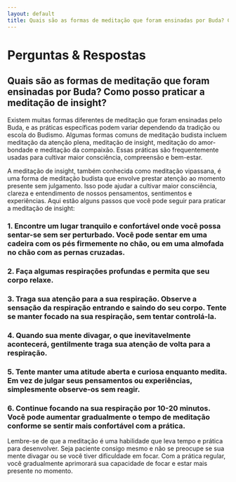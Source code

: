 ```yaml
---
layout: default
title: Quais são as formas de meditação que foram ensinadas por Buda? Como posso praticar a meditação de insight?
---
```


# Perguntas & Respostas

## Quais são as formas de meditação que foram ensinadas por Buda? Como posso praticar a meditação de insight?

Existem muitas formas diferentes de meditação que foram ensinadas pelo Buda, e as práticas específicas podem variar dependendo da tradição ou escola do Budismo. Algumas formas comuns de meditação budista incluem meditação da atenção plena, meditação de insight, meditação do amor-bondade e meditação da compaixão. Essas práticas são frequentemente usadas para cultivar maior consciência, compreensão e bem-estar.

A meditação de insight, também conhecida como meditação vipassana, é uma forma de meditação budista que envolve prestar atenção ao momento presente sem julgamento. Isso pode ajudar a cultivar maior consciência, clareza e entendimento de nossos pensamentos, sentimentos e experiências. Aqui estão alguns passos que você pode seguir para praticar a meditação de insight:

### 1. Encontre um lugar tranquilo e confortável onde você possa sentar-se sem ser perturbado. Você pode sentar em uma cadeira com os pés firmemente no chão, ou em uma almofada no chão com as pernas cruzadas.

### 2. Faça algumas respirações profundas e permita que seu corpo relaxe.

### 3. Traga sua atenção para a sua respiração. Observe a sensação da respiração entrando e saindo do seu corpo. Tente se manter focado na sua respiração, sem tentar controlá-la.

### 4. Quando sua mente divagar, o que inevitavelmente acontecerá, gentilmente traga sua atenção de volta para a respiração.

### 5. Tente manter uma atitude aberta e curiosa enquanto medita. Em vez de julgar seus pensamentos ou experiências, simplesmente observe-os sem reagir.

### 6. Continue focando na sua respiração por 10-20 minutos. Você pode aumentar gradualmente o tempo de meditação conforme se sentir mais confortável com a prática.

Lembre-se de que a meditação é uma habilidade que leva tempo e prática para desenvolver. Seja paciente consigo mesmo e não se preocupe se sua mente divagar ou se você tiver dificuldade em focar. Com a prática regular, você gradualmente aprimorará sua capacidade de focar e estar mais presente no momento.
